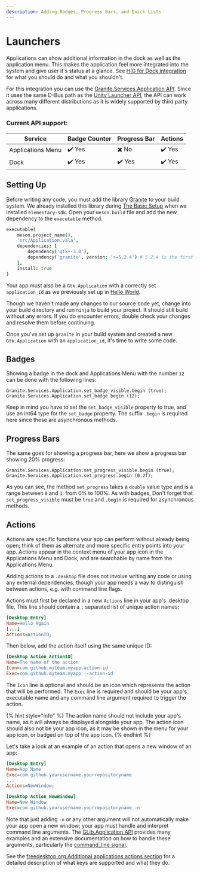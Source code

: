 ```yaml
---
description: Adding Badges, Progress Bars, and Quick Lists
---
```


# Launchers

Applications can show additional information in the dock as well as the application menu. This makes the application feel more integrated into the system and give user it's status at a glance. See [HIG for Dock integration](https://docs.elementary.io/hig/widgets/providing-feedback#dock-integration) for what you should do and what you shouldn't.

For this integration you can use the [Granite.Services.Application API](https://valadoc.org/granite/Granite.Services.Application.html). Since it uses the same D-Bus path as the [Unity Launcher API](https://valadoc.org/unity/Unity.LauncherEntry.html), the API can work across many different distributions as it is widely supported by third party applications.

### Current API support:

| Service           | Badge Counter | Progress Bar | Actions |
| ----------------- | ------------- | ------------ | ------- |
| Applications Menu | ✔️ Yes        | ✖️ No        | ✔️ Yes  |
| Dock              | ✔️ Yes        | ✔️ Yes       | ✔️ Yes  |

## Setting Up

Before writing any code, you must add the library [Granite](https://valadoc.org/granite/Granite.html) to your build system. We already installed this library during [The Basic Setup](../writing-apps/the-basic-setup.md) when we installed `elementary-sdk`. Open your `meson.build` file and add the new dependency to the `executable` method.

```coffeescript
executable(
    meson.project_name(),
    'src/Application.vala',
    dependencies: [
        dependency('gtk+-3.0'),
        dependency('granite', version: '>=5.2.4') # 5.2.4 is the first release to support the Launcher API
    ],
    install: true
)
```

Your app must also be a `Gtk.Application` with a correctly set `application_id` as we previously set up in [Hello World](../writing-apps/hello-world.md#gtk.application).

Though we haven't made any changes to our source code yet, change into your build directory and run `ninja` to build your project. It should still build without any errors. If you do encounter errors, double check your changes and resolve them before continuing.

Once you've set up `granite` in your build system and created a new `Gtk.Application` with an `application_id`, it's time to write some code.

## Badges

Showing a badge in the dock and Applications Menu with the number `12` can be done with the following lines:

```vala
Granite.Services.Application.set_badge_visible.begin (true);
Granite.Services.Application.set_badge.begin (12);
```

Keep in mind you have to set the `set_badge_visible` property to true, and use an int64 type for the `set_badge` property. The suffix `.begin` is required here since these are asynchronous methods.

## Progress Bars

The same goes for showing a progress bar, here we show a progress bar showing 20% progress:

```vala
Granite.Services.Application.set_progress_visible.begin (true);
Granite.Services.Application.set_progress.begin (0.2f);
```

As you can see, the method `set_progress` takes a `double` value type and is a range between `0` and `1`: from 0% to 100%. As with badges, Don't forget that `set_progress_visible` must be `true` and `.begin` is required for asynchronous methods.

## Actions

Actions are specific functions your app can perform without already being open; think of them as alternate and more specific entry points into your app. Actions appear in the context menu of your app icon in the Applications Menu and Dock, and are searchable by name from the Applications Menu.

Adding actions to a `.desktop` file does not involve writing any code or using any external dependencies, though your app needs a way to distinguish between actions, e.g. with command line flags.

Actions must first be declared in a new `Actions` line in your app's .desktop file. This line should contain a `;` separated list of unique action names:

```ini
[Desktop Entry]
Name=Hello Again
[...]
Actions=ActionID;
```

Then below, add the action itself using the same unique ID:

```ini
[Desktop Action ActionID]
Name=The name of the action
Icon=com.github.myteam.myapp.action-id
Exec=com.github.myteam.myapp --action-id
```

The `Icon` line is optional and should be an icon which represents the action that will be performed. The `Exec` line is required and should be your app's executable name and any command line argument required to trigger the action.

{% hint style="info" %}
The action name should not include your app's name, as it will always be displayed alongside your app. The action icon should also not be your app icon, as it may be shown in the menu for your app icon, or badged on top of the app icon.
{% endhint %}

Let's take a look at an example of an action that opens a new window of an app:

```ini
[Desktop Entry]
Name=App Name
Exec=com.github.yourusername.yourrepositoryname
...
Actions=NewWindow;

[Desktop Action NewWindow]
Name=New Window
Exec=com.github.yourusername.yourrepositoryname -n
```

Note that just adding `-n` or any other argument will not automatically make your app open a new window; your app must handle and interpret command line arguments. The [GLib.Application API](https://valadoc.org/gio-2.0/GLib.Application.html) provides many examples and an extensive documentation on how to handle these arguments, particularly the [command\_line signal](https://valadoc.org/gio-2.0/GLib.Application.command\_line.html).

See the [freedesktop.org Additional applications actions section](https://standards.freedesktop.org/desktop-entry-spec/latest/ar01s10.html) for a detailed description of what keys are supported and what they do.

